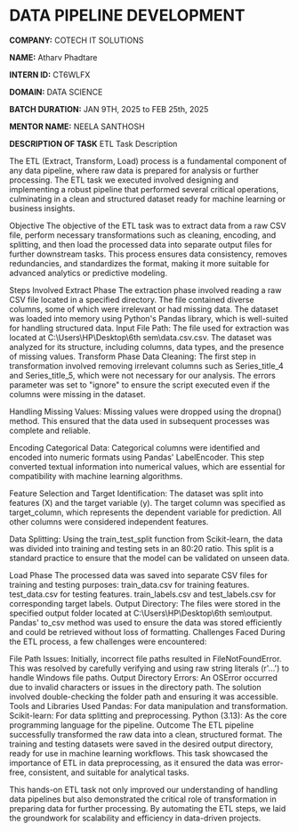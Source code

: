 # DATA PIPELINE DEVELOPMENT  
**COMPANY:** COTECH IT SOLUTIONS

**NAME:** Atharv Phadtare 

**INTERN ID:** CT6WLFX 

**DOMAIN:** DATA SCIENCE

**BATCH DURATION:** JAN 9TH, 2025 to FEB 25th, 2025  

**MENTOR NAME:** NEELA SANTHOSH  

**DESCRIPTION OF TASK**
ETL Task Description

The ETL (Extract, Transform, Load) process is a fundamental component of any data pipeline, where raw data is prepared for analysis or further processing. The ETL task we executed involved designing and implementing a robust pipeline that performed several critical operations, culminating in a clean and structured dataset ready for machine learning or business insights.

Objective
The objective of the ETL task was to extract data from a raw CSV file, perform necessary transformations such as cleaning, encoding, and splitting, and then load the processed data into separate output files for further downstream tasks. This process ensures data consistency, removes redundancies, and standardizes the format, making it more suitable for advanced analytics or predictive modeling.

Steps Involved
Extract Phase
The extraction phase involved reading a raw CSV file located in a specified directory. The file contained diverse columns, some of which were irrelevant or had missing data. The dataset was loaded into memory using Python's Pandas library, which is well-suited for handling structured data.
Input File Path:
The file used for extraction was located at C:\Users\HP\Desktop\6th sem\data.csv.csv. The dataset was analyzed for its structure, including columns, data types, and the presence of missing values.
Transform Phase
Data Cleaning:
The first step in transformation involved removing irrelevant columns such as Series_title_4 and Series_title_5, which were not necessary for our analysis. The errors parameter was set to "ignore" to ensure the script executed even if the columns were missing in the dataset.

Handling Missing Values:
Missing values were dropped using the dropna() method. This ensured that the data used in subsequent processes was complete and reliable.

Encoding Categorical Data:
Categorical columns were identified and encoded into numeric formats using Pandas' LabelEncoder. This step converted textual information into numerical values, which are essential for compatibility with machine learning algorithms.

Feature Selection and Target Identification:
The dataset was split into features (X) and the target variable (y). The target column was specified as target_column, which represents the dependent variable for prediction. All other columns were considered independent features.

Data Splitting:
Using the train_test_split function from Scikit-learn, the data was divided into training and testing sets in an 80:20 ratio. This split is a standard practice to ensure that the model can be validated on unseen data.

Load Phase
The processed data was saved into separate CSV files for training and testing purposes:
train_data.csv for training features.
test_data.csv for testing features.
train_labels.csv and test_labels.csv for corresponding target labels.
Output Directory:
The files were stored in the specified output folder located at C:\Users\HP\Desktop\6th sem\output. Pandas' to_csv method was used to ensure the data was stored efficiently and could be retrieved without loss of formatting.
Challenges Faced
During the ETL process, a few challenges were encountered:

File Path Issues: Initially, incorrect file paths resulted in FileNotFoundError. This was resolved by carefully verifying and using raw string literals (r'...') to handle Windows file paths.
Output Directory Errors: An OSError occurred due to invalid characters or issues in the directory path. The solution involved double-checking the folder path and ensuring it was accessible.
Tools and Libraries Used
Pandas: For data manipulation and transformation.
Scikit-learn: For data splitting and preprocessing.
Python (3.13): As the core programming language for the pipeline.
Outcome
The ETL pipeline successfully transformed the raw data into a clean, structured format. The training and testing datasets were saved in the desired output directory, ready for use in machine learning workflows. This task showcased the importance of ETL in data preprocessing, as it ensured the data was error-free, consistent, and suitable for analytical tasks.

This hands-on ETL task not only improved our understanding of handling data pipelines but also demonstrated the critical role of transformation in preparing data for further processing. By automating the ETL steps, we laid the groundwork for scalability and efficiency in data-driven projects.
